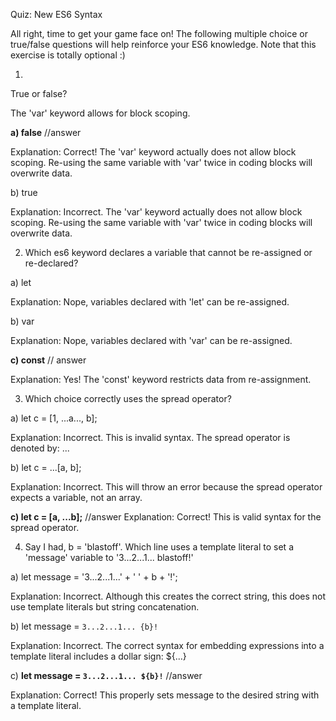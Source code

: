 Quiz: New ES6 Syntax

All right, time to get your game face on! The following multiple choice or true/false questions will help reinforce your ES6 knowledge. Note that this exercise is totally optional :)

1)

True or false?

The 'var' keyword allows for block scoping.

**a) false** //answer

Explanation: Correct! The 'var' keyword actually does not allow block scoping. Re-using the same variable with 'var' twice in coding blocks will overwrite data.

b) true

Explanation: Incorrect. The 'var' keyword actually does not allow block scoping. Re-using the same variable with 'var' twice in coding blocks will overwrite data.


2) Which es6 keyword declares a variable that cannot be re-assigned or re-declared?

a) let

Explanation: Nope, variables declared with 'let' can be re-assigned.

b) var

Explanation: Nope, variables declared with 'var' can be re-assigned.

**c) const** // answer

Explanation: Yes! The 'const' keyword restricts data from re-assignment.

3) Which choice correctly uses the spread operator?

a) let c = [1, ...a..., b];

Explanation: Incorrect. This is invalid syntax. The spread operator is denoted by: ...

b) let c = ...[a, b];

Explanation: Incorrect. This will throw an error because the spread operator expects a variable, not an array.

**c) let c = [a, ...b];** //answer
Explanation: Correct! This is valid syntax for the spread operator.


4) Say I had, b = 'blastoff'. Which line uses a template literal to set a 'message' variable to '3...2...1... blastoff!'

a) let message = '3...2...1...' + ' ' + b + '!';

Explanation: Incorrect. Although this creates the correct string, this does not use template literals but string concatenation.

b) let message = `3...2...1... {b}!`

Explanation: Incorrect. The correct syntax for embedding expressions into a template literal includes a dollar sign: ${...}

c) **let message = `3...2...1... ${b}!`** //answer

Explanation: Correct! This properly sets message to the desired string with a template literal.
